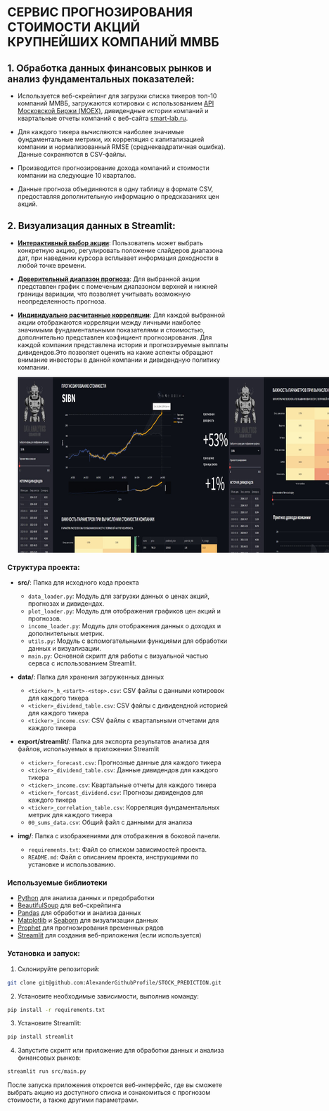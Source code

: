 # СЕРВИС ПРОГНОЗИРОВАНИЯ СТОИМОСТИ АКЦИЙ КРУПНЕЙШИХ КОМПАНИЙ ММВБ
## 1. Обработка данных финансовых рынков и анализ фундаментальных показателей:
- Используется веб-скрейпинг для загрузки списка тикеров топ-10 компаний ММВБ, загружаются котировки с использованием [API Московской Биржи (MOEX)](https://www.moex.com/ru/), дивидендные истории компаний и квартальные отчеты компаний с веб-сайта [smart-lab.ru](https://smart-lab.ru/).
   
- Для каждого тикера вычисляются наиболее значимые фундаментальные метрики, их корреляция с капитализацией компании и нормализованный RMSE (среднеквадратичная ошибка). Данные сохраняются в CSV-файлы.

- Производится прогнозирование дохода компаний и стоимости компании на следующие 10 кварталов.

- Данные прогноза объединяются в одну таблицу в формате CSV, предоставляя дополнительную информацию о предсказаниях цен акций.


## 2. **Визуализация данных в Streamlit:**

- [**Интерактивный выбор акции**](#): Пользователь может выбрать конкретную акцию, регулировать положение слайдеров диапазона дат, при наведении курсора всплывает информация доходности в любой точке времени.
  
- [**Доверительный диапазон прогноза**](#): Для выбранной акции представлен график с помеченым диапазоном верхней и нижней границы вариации, что позволяет учитывать возможную неопределенность прогноза.
  
- [**Индивидуально расчитанные корреляции**](#): Для каждой выбранной акции отображаются корреляции между личными наиболее значимыми фундаментальными показателями и стоимостью, дополнительно представлен коэфициент прогнозирования. Для каждой компании представлена история и прогнозируемые выплаты дивидендов.Это позволяет оценить на какие аспекты обращают внимание инвесторы в данной компании и дивидендную политику компании.

  <div style="display: flex;">
    <img src="img/exmp/7.jpg" width="800" height="400">
    <img src="img/exmp/8.jpg" width="800" height="400">
    <img src="img/exmp/9.jpg" width="800" height="400">
</div>

### Структура проекта:

- **src/**: Папка для исходного кода проекта
  - `data_loader.py`: Модуль для загрузки данных о ценах акций, прогнозах и дивидендах.
  - `plot_loader.py`: Модуль для отображения графиков цен акций и прогнозов.
  - `income_loader.py`: Модуль для отображения данных о доходах и дополнительных метрик.
  - `utils.py`: Модуль с вспомогательными функциями для обработки данных и визуализации.
  - `main.py`: Основной скрипт для работы с визуальной частью сервса с использованием Streamlit.


- **data/**: Папка для хранения загруженных данных
  - `<ticker>_h_<start>-<stop>.csv`: CSV файлы с данными котировок для каждого тикера
  - `<ticker>_dividend_table.csv`: CSV файлы с дивидендной историей для каждого тикера
  - `<ticker>_income.csv`: CSV файлы с квартальными отчетами для каждого тикера

- **export/streamlit/**: Папка для экспорта результатов анализа для файлов, используемых в приложении Streamlit
    - `<ticker>_forecast.csv`: Прогнозные данные для каждого тикера
    - `<ticker>_dividend_table.csv`: Данные дивидендов для каждого тикера
    - `<ticker>_income.csv`: Квартальные отчеты для каждого тикера
    - `<ticker>_forcast_dividend.csv`: Прогнозы дивидендов для каждого тикера
    - `<ticker>_correlation_table.csv`: Корреляция фундаментальных метрик для каждого тикера
    - `00_sums_data.csv`: Общий файл с данными для анализа

- **img/**: Папка с изображениями для отображения в боковой панели.

   - `requirements.txt`: Файл со списком зависимостей проекта.
   - `README.md`: Файл с описанием проекта, инструкциями по установке и использованию.

### Используемые библиотеки
- [Python](https://www.python.org/) для анализа данных и предобработки
- [BeautifulSoup](https://www.crummy.com/software/BeautifulSoup/bs4/doc/) для веб-скрейпинга
- [Pandas](https://pandas.pydata.org/) для обработки и анализа данных
- [Matplotlib](https://matplotlib.org/) и [Seaborn](https://seaborn.pydata.org/) для визуализации данных
- [Prophet](https://facebook.github.io/prophet/) для прогнозирования временных рядов
- [Streamlit](https://streamlit.io/) для создания веб-приложения (если используется)

### Установка и запуск:
1. Склонируйте репозиторий:

```bash
git clone git@github.com:AlexanderGithubProfile/STOCK_PREDICTION.git
```

2. Установите необходимые зависимости, выполнив команду:
```bash
pip install -r requirements.txt
```
3. Установите Streamlit:

```bash
pip install streamlit
```
4. Запустите скрипт или приложение для обработки данных и анализа финансовых рынков:
```bash
streamlit run src/main.py
```
После запуска приложения откроется веб-интерфейс, где вы сможете выбрать акцию из доступного списка и ознакомиться с прогнозом стоимости, а также другими параметрами.


